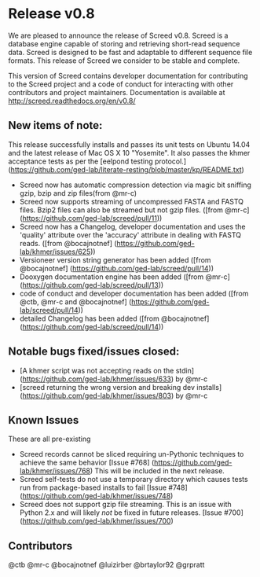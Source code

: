 
# Release v0.8

We are pleased to announce the release of Screed v0.8. Screed is a database
engine capable of storing and retrieving short-read sequence data. Screed is
designed to be fast and adaptable to different sequence file formats. This 
release of Screed we consider to be stable and complete.

This version of Screed contains developer documentation for contributing to the
Screed project and a code of conduct for interacting with other contributors
and project maintainers. Documentation is available at
http://screed.readthedocs.org/en/v0.8/ 

## New items of note:

This release successfully installs and passes its unit tests on Ubuntu 14.04 
and the latest release of Mac OS X 10 "Yosemite". It also passes the khmer 
acceptance tests as per the [eelpond testing protocol.]
(https://github.com/ged-lab/literate-resting/blob/master/kp/README.txt)

 - Screed now has automatic compression detection via magic bit sniffing gzip, 
 bzip and zip files(from @mr-c)
 - Screed now supports streaming of uncompressed FASTA and FASTQ files. Bzip2 
 files can also be streamed but not gzip files. ([from @mr-c]
 (https://github.com/ged-lab/screed/pull/11))
 - Screed now has a Changelog, developer documentation and uses the 'quality' 
 attribute over the 'accuracy' attribute in dealing with FASTQ reads. ([from 
 @bocajnotnef] (https://github.com/ged-lab/khmer/issues/625))
 - Versioneer version string generator has been added ([from @bocajnotnef]
 (https://github.com/ged-lab/screed/pull/14))
 - Dooxygen documentation engine has been added ([from @mr-c]
 (https://github.com/ged-lab/screed/pull/13))
 - code of conduct and developer documentation has been added ([from @ctb, 
 @mr-c and @bocajnotnef] (https://github.com/ged-lab/screed/pull/14))
 - detailed Changelog has been added ([from @bocajnotnef]
 (https://github.com/ged-lab/screed/pull/14))

## Notable bugs fixed/issues closed:
 - [A khmer script was not accepting reads on the stdin]
      (https://github.com/ged-lab/khmer/issues/633) by @mr-c
 - [screed returning the wrong version and breaking dev installs]
      (https://github.com/ged-lab/khmer/issues/803) by @mr-c

## Known Issues

These are all pre-existing

 - Screed records cannot be sliced requiring un-Pythonic techniques to achieve 
 the same behavior [Issue #768] (https://github.com/ged-lab/khmer/issues/768) 
 This will be included in the next release.
 - Screed self-tests do not use a temporary directory which causes tests run 
 from package-based installs to fail [Issue #748] 
 (https://github.com/ged-lab/khmer/issues/748) 
 - Screed does not support gzip file streaming. This is an issue with 
 Python 2.x and will likely *not* be fixed in future releases. [Issue #700] 
 (https://github.com/ged-lab/khmer/issues/700)

## Contributors

@ctb @mr-c @bocajnotnef @luizirber @brtaylor92 @grpratt
